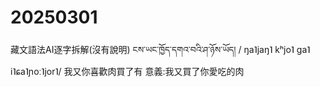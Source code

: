 # 20250301
藏文語法AI逐字拆解(沒有說明)
ངས་ཡང་ཁྱོད་དགའ་བའི་ཤ་ཉོས་ཡོད།
/ ŋa˥jaŋ˥ kʰjo˥ ga˥ i˥ɕa˥ɲoː˥jor˥/
我又你喜歡肉買了有
意義:我又買了你愛吃的肉
